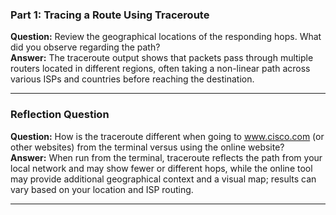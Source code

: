 ### Part 1: Tracing a Route Using Traceroute

**Question:** Review the geographical locations of the responding hops. What did you observe regarding the path?  
**Answer:** The traceroute output shows that packets pass through multiple routers located in different regions, often taking a non-linear path across various ISPs and countries before reaching the destination.

---

### Reflection Question

**Question:** How is the traceroute different when going to www.cisco.com (or other websites) from the terminal versus using the online website?  
**Answer:** When run from the terminal, traceroute reflects the path from your local network and may show fewer or different hops, while the online tool may provide additional geographical context and a visual map; results can vary based on your location and ISP routing.

---
